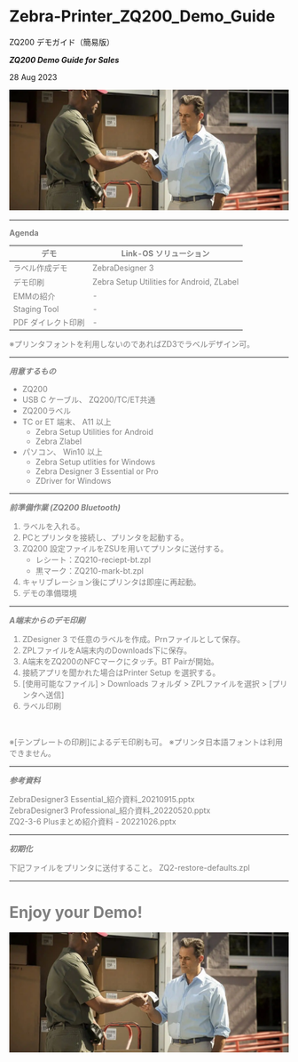 # Zebra-Printer_ZQ200_Demo_Guide
 ZQ200 デモガイド（簡易版）



***ZQ200 Demo Guide for Sales***

28 Aug 2023

![bg brightness:0.5](image-ZQ210.png) 


---

<span style="font-size: 100%; color: grey;">

**Agenda** 
</br>

| デモ | Link-OS ソリューション|
|-|-|
| ラベル作成デモ | ZebraDesigner 3 
| デモ印刷      | Zebra Setup Utilities for Android, ZLabel
| EMMの紹介   | - 
| Staging Tool  | - 
| PDF ダイレクト印刷  | -

※プリンタフォントを利用しないのであればZD3でラベルデザイン可。

</span>


---
<span style="font-size: 100%; color: grey;">


***用意するもの***
   
   - ZQ200
   - USB C ケーブル、 ZQ200/TC/ET共通
   - ZQ200ラベル
   - TC or ET 端末、 A11 以上
     - Zebra Setup Utilities for Android 
     - Zebra Zlabel
   - パソコン、 Win10 以上
     - Zebra Setup utlities for Windows 
     - Zebra Designer 3 Essential or Pro
     - ZDriver for Windows 


</span>

---
<span style="font-size: 100%; color: grey;">


***前準備作業 (ZQ200 Bluetooth)***

1. ラベルを入れる。
2. PCとプリンタを接続し、プリンタを起動する。
3. ZQ200 設定ファイルをZSUを用いてプリンタに送付する。
   - レシート：ZQ210-reciept-bt.zpl
   - 黒マーク：ZQ210-mark-bt.zpl
4. キャリブレーション後にプリンタは即座に再起動。
5. デモの準備環境

</span>

---
<span style="font-size: 100%; color: grey;">


***A端末からのデモ印刷***

1. ZDesigner 3 で任意のラベルを作成。Prnファイルとして保存。
2. ZPLファイルをA端末内のDownloads下に保存。
3. A端末をZQ200のNFCマークにタッチ。BT Pairが開始。
4. 接続アプリを聞かれた場合はPrinter Setup を選択する。
5. [使用可能なファイル] > Downloads フォルダ > ZPLファイルを選択 > [プリンタへ送信]
6. ラベル印刷

</br>

※[テンプレートの印刷]によるデモ印刷も可。
※プリンタ日本語フォントは利用できません。


</span>

---
<span style="font-size: 100%; color: grey;">


***参考資料***

ZebraDesigner3 Essential_紹介資料_20210915.pptx  
ZebraDesigner3 Professional_紹介資料_20220520.pptx  
ZQ2-3-6 Plusまとめ紹介資料 - 20221026.pptx  


</span>

---
<span style="font-size: 100%; color: grey;">


***初期化***


下記ファイルをプリンタに送付すること。
ZQ2-restore-defaults.zpl


</span>

---
<span style="font-size: 100%; color: grey;">

<!-- paginate: true
_color: white
-->

# Enjoy your Demo!


![bg brightness:0.5](image-ZQ210.png) 

